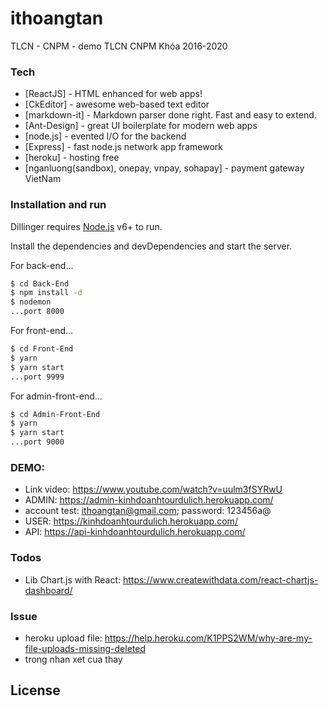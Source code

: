 # ithoangtan

TLCN - CNPM - demo TLCN CNPM Khóa 2016-2020

### Tech

- [ReactJS] - HTML enhanced for web apps!
- [CkEditor] - awesome web-based text editor
- [markdown-it] - Markdown parser done right. Fast and easy to extend.
- [Ant-Design] - great UI boilerplate for modern web apps
- [node.js] - evented I/O for the backend
- [Express] - fast node.js network app framework
- [heroku] - hosting free
- [nganluong(sandbox), onepay, vnpay, sohapay] - payment gateway VietNam

### Installation and run

Dillinger requires [Node.js](https://nodejs.org/) v6+ to run.

Install the dependencies and devDependencies and start the server.

For back-end...

```sh
$ cd Back-End
$ npm install -d
$ nodemon
...port 8000
```

For front-end...

```sh
$ cd Front-End
$ yarn
$ yarn start
...port 9999
```

For admin-front-end...

```sh
$ cd Admin-Front-End
$ yarn
$ yarn start
...port 9000
```

### DEMO:
- Link video: https://www.youtube.com/watch?v=uulm3fSYRwU
- ADMIN: https://admin-kinhdoanhtourdulich.herokuapp.com/
- account test: ithoangtan@gmail.com; password: 123456a@
- USER: https://kinhdoanhtourdulich.herokuapp.com/
- API: https://api-kinhdoanhtourdulich.herokuapp.com/

### Todos

- Lib Chart.js with React: https://www.createwithdata.com/react-chartjs-dashboard/

### Issue

- heroku upload file: https://help.heroku.com/K1PPS2WM/why-are-my-file-uploads-missing-deleted
- trong nhan xet cua thay

## License
